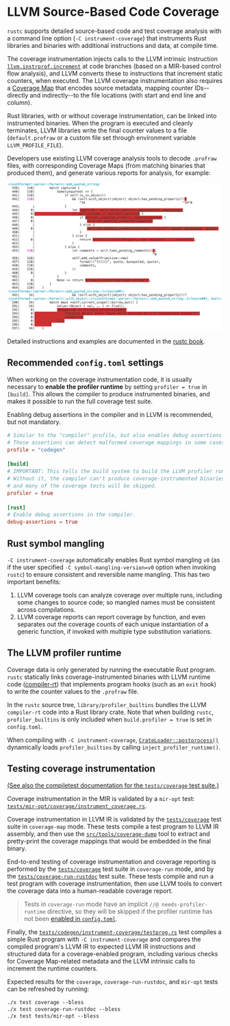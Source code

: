 # LLVM Source-Based Code Coverage

<!-- toc -->

`rustc` supports detailed source-based code and test coverage analysis
with a command line option (`-C instrument-coverage`) that instruments Rust
libraries and binaries with additional instructions and data, at compile time.

The coverage instrumentation injects calls to the LLVM intrinsic instruction
[`llvm.instrprof.increment`][llvm-instrprof-increment] at code branches
(based on a MIR-based control flow analysis), and LLVM converts these to
instructions that increment static counters, when executed. The LLVM coverage
instrumentation also requires a [Coverage Map] that encodes source metadata,
mapping counter IDs--directly and indirectly--to the file locations (with
start and end line and column).

Rust libraries, with or without coverage instrumentation, can be linked into
instrumented binaries. When the program is executed and cleanly terminates,
LLVM libraries write the final counter values to a file (`default.profraw` or
a custom file set through environment variable `LLVM_PROFILE_FILE`).

Developers use existing LLVM coverage analysis tools to decode `.profraw`
files, with corresponding Coverage Maps (from matching binaries that produced
them), and generate various reports for analysis, for example:

<img alt="Screenshot of sample `llvm-cov show` result, for function add_quoted_string"
 src="img/llvm-cov-show-01.png" class="center"/>
<br/>

Detailed instructions and examples are documented in the
[rustc book][rustc-book-instrument-coverage].

[llvm-instrprof-increment]: https://llvm.org/docs/LangRef.html#llvm-instrprof-increment-intrinsic
[coverage map]: https://llvm.org/docs/CoverageMappingFormat.html
[rustc-book-instrument-coverage]: https://doc.rust-lang.org/nightly/rustc/instrument-coverage.html

## Recommended `config.toml` settings

When working on the coverage instrumentation code, it is usually necessary to
**enable the profiler runtime** by setting `profiler = true` in `[build]`.
This allows the compiler to produce instrumented binaries, and makes it possible
to run the full coverage test suite.

Enabling debug assertions in the compiler and in LLVM is recommended, but not
mandatory.

```toml
# Similar to the "compiler" profile, but also enables debug assertions in LLVM.
# These assertions can detect malformed coverage mappings in some cases.
profile = "codegen"

[build]
# IMPORTANT: This tells the build system to build the LLVM profiler runtime.
# Without it, the compiler can't produce coverage-instrumented binaries,
# and many of the coverage tests will be skipped.
profiler = true

[rust]
# Enable debug assertions in the compiler.
debug-assertions = true
```

## Rust symbol mangling

`-C instrument-coverage` automatically enables Rust symbol mangling `v0` (as
if the user specified `-C symbol-mangling-version=v0` option when invoking
`rustc`) to ensure consistent and reversible name mangling. This has two
important benefits:

1. LLVM coverage tools can analyze coverage over multiple runs, including some
   changes to source code; so mangled names must be consistent across compilations.
2. LLVM coverage reports can report coverage by function, and even separates
   out the coverage counts of each unique instantiation of a generic function,
   if invoked with multiple type substitution variations.

## The LLVM profiler runtime

Coverage data is only generated by running the executable Rust program. `rustc`
statically links coverage-instrumented binaries with LLVM runtime code
([compiler-rt][compiler-rt-profile]) that implements program hooks
(such as an `exit` hook) to write the counter values to the `.profraw` file.

In the `rustc` source tree,
`library/profiler_builtins` bundles the LLVM `compiler-rt` code into a Rust library crate.
Note that when building `rustc`,
`profiler_builtins` is only included when `build.profiler = true` is set in `config.toml`.

When compiling with `-C instrument-coverage`,
[`CrateLoader::postprocess()`][crate-loader-postprocess] dynamically loads
`profiler_builtins` by calling `inject_profiler_runtime()`.

[compiler-rt-profile]: https://github.com/llvm/llvm-project/tree/main/compiler-rt/lib/profile
[crate-loader-postprocess]: https://doc.rust-lang.org/nightly/nightly-rustc/rustc_metadata/creader/struct.CrateLoader.html#method.postprocess

## Testing coverage instrumentation

[(See also the compiletest documentation for the `tests/coverage`
test suite.)](./tests/compiletest.md#coverage-tests)

Coverage instrumentation in the MIR is validated by a `mir-opt` test:
[`tests/mir-opt/coverage/instrument_coverage.rs`].

Coverage instrumentation in LLVM IR is validated by the [`tests/coverage`]
test suite in `coverage-map` mode.
These tests compile a test program to LLVM IR assembly, and then
use the [`src/tools/coverage-dump`] tool to extract and pretty-print the
coverage mappings that would be embedded in the final binary.

End-to-end testing of coverage instrumentation and coverage reporting is
performed by the [`tests/coverage`] test suite in `coverage-run` mode,
and by the [`tests/coverage-run-rustdoc`] test suite.
These tests compile and run a test program with coverage
instrumentation, then use LLVM tools to convert the coverage data into a
human-readable coverage report.

> Tests in `coverage-run` mode have an implicit `//@ needs-profiler-runtime`
> directive, so they will be skipped if the profiler runtime has not been
> [enabled in `config.toml`](#recommended-configtoml-settings).

Finally, the [`tests/codegen/instrument-coverage/testprog.rs`] test compiles a simple Rust program
with `-C instrument-coverage` and compares the compiled program's LLVM IR to
expected LLVM IR instructions and structured data for a coverage-enabled
program, including various checks for Coverage Map-related metadata and the LLVM
intrinsic calls to increment the runtime counters.

Expected results for the `coverage`, `coverage-run-rustdoc`,
and `mir-opt` tests can be refreshed by running:

```shell
./x test coverage --bless
./x test coverage-run-rustdoc --bless
./x test tests/mir-opt --bless
```

[`tests/mir-opt/coverage/instrument_coverage.rs`]: https://github.com/rust-lang/rust/blob/master/tests/mir-opt/coverage/instrument_coverage.rs
[`tests/coverage`]: https://github.com/rust-lang/rust/tree/master/tests/coverage
[`src/tools/coverage-dump`]: https://github.com/rust-lang/rust/tree/master/src/tools/coverage-dump
[`tests/coverage-run-rustdoc`]: https://github.com/rust-lang/rust/tree/master/tests/coverage-run-rustdoc
[`tests/codegen/instrument-coverage/testprog.rs`]: https://github.com/rust-lang/rust/blob/master/tests/mir-opt/coverage/instrument_coverage.rs
